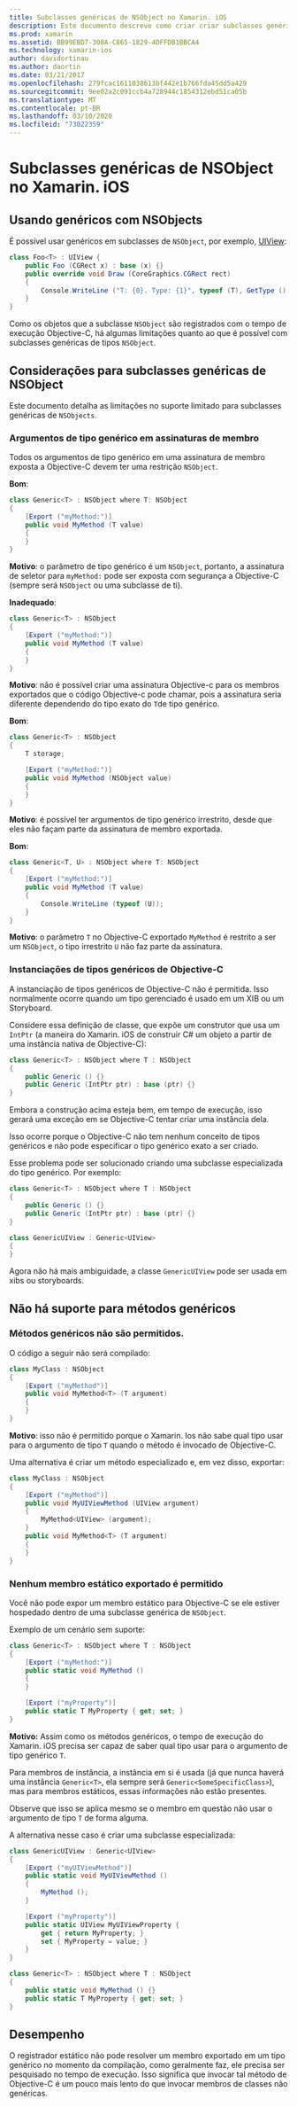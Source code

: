 ```yaml
---
title: Subclasses genéricas de NSObject no Xamarin. iOS
description: Este documento descreve como criar criar subclasses genéricas de NSObject. Ele examina o que pode e não pode ser feito, discute o registrador estático e examina o desempenho.
ms.prod: xamarin
ms.assetid: BB99EBD7-308A-C865-1829-4DFFDB1BBCA4
ms.technology: xamarin-ios
author: davidortinau
ms.author: daortin
ms.date: 03/21/2017
ms.openlocfilehash: 279fcac1611038613bf442e1b766fda45dd5a429
ms.sourcegitcommit: 9ee02a2c091ccb4a728944c1854312ebd51ca05b
ms.translationtype: MT
ms.contentlocale: pt-BR
ms.lasthandoff: 03/10/2020
ms.locfileid: "73022359"
---
```

# <a name="generic-subclasses-of-nsobject-in-xamarinios"></a>Subclasses genéricas de NSObject no Xamarin. iOS

## <a name="using-generics-with-nsobjects"></a>Usando genéricos com NSObjects

É possível usar genéricos em subclasses de `NSObject`, por exemplo, [UIView](xref:UIKit.UIView):

```csharp
class Foo<T> : UIView {
    public Foo (CGRect x) : base (x) {}
    public override void Draw (CoreGraphics.CGRect rect)
    {
        Console.WriteLine ("T: {0}. Type: {1}", typeof (T), GetType ().Name);
    }
}
```

Como os objetos que a subclasse `NSObject` são registrados com o tempo de execução Objective-C, há algumas limitações quanto ao que é possível com subclasses genéricas de tipos `NSObject`.

## <a name="considerations-for-generic-subclasses-of-nsobject"></a>Considerações para subclasses genéricas de NSObject

Este documento detalha as limitações no suporte limitado para subclasses genéricas de `NSObjects`.

### <a name="generic-type-arguments-in-member-signatures"></a>Argumentos de tipo genérico em assinaturas de membro

Todos os argumentos de tipo genérico em uma assinatura de membro exposta a Objective-C devem ter uma restrição `NSObject`.

**Bom**:

```csharp
class Generic<T> : NSObject where T: NSObject
{
    [Export ("myMethod:")]
    public void MyMethod (T value)
    {
    }
}
```

**Motivo**: o parâmetro de tipo genérico é um `NSObject`, portanto, a assinatura de seletor para `myMethod:` pode ser exposta com segurança a Objective-C (sempre será `NSObject` ou uma subclasse de ti).

**Inadequado**:

```csharp
class Generic<T> : NSObject
{
    [Export ("myMethod:")]
    public void MyMethod (T value)
    {
    }
}
```

**Motivo**: não é possível criar uma assinatura Objective-c para os membros exportados que o código Objective-c pode chamar, pois a assinatura seria diferente dependendo do tipo exato do `T`de tipo genérico.

**Bom**:

```csharp
class Generic<T> : NSObject
{
    T storage;

    [Export ("myMethod:")]
    public void MyMethod (NSObject value)
    {
    }
}
```

**Motivo**: é possível ter argumentos de tipo genérico irrestrito, desde que eles não façam parte da assinatura de membro exportada.

**Bom**:

```csharp
class Generic<T, U> : NSObject where T: NSObject
{
    [Export ("myMethod:")]
    public void MyMethod (T value)
    {
        Console.WriteLine (typeof (U));
    }
}
```

**Motivo**: o parâmetro `T` no Objective-C exportado `MyMethod` é restrito a ser um `NSObject`, o tipo irrestrito `U` não faz parte da assinatura.

### <a name="instantiations-of-generic-types-from-objective-c"></a>Instanciações de tipos genéricos de Objective-C

A instanciação de tipos genéricos de Objective-C não é permitida. Isso normalmente ocorre quando um tipo gerenciado é usado em um XIB ou um Storyboard.

Considere essa definição de classe, que expõe um construtor que usa um `IntPtr` (a maneira do Xamarin. iOS de construir C# um objeto a partir de uma instância nativa de Objective-C):

```csharp
class Generic<T> : NSObject where T : NSObject
{
    public Generic () {}
    public Generic (IntPtr ptr) : base (ptr) {}
}
```

Embora a construção acima esteja bem, em tempo de execução, isso gerará uma exceção em se Objective-C tentar criar uma instância dela.

Isso ocorre porque o Objective-C não tem nenhum conceito de tipos genéricos e não pode especificar o tipo genérico exato a ser criado.

Esse problema pode ser solucionado criando uma subclasse especializada do tipo genérico. Por exemplo:

```csharp
class Generic<T> : NSObject where T : NSObject
{
    public Generic () {}
    public Generic (IntPtr ptr) : base (ptr) {}
}

class GenericUIView : Generic<UIView>
{
}
```

Agora não há mais ambiguidade, a classe `GenericUIView` pode ser usada em xibs ou storyboards.

## <a name="no-support-for-generic-methods"></a>Não há suporte para métodos genéricos

### <a name="generic-methods-are-not-allowed"></a>Métodos genéricos não são permitidos.

O código a seguir não será compilado:

```csharp
class MyClass : NSObject
{
    [Export ("myMethod")]
    public void MyMethod<T> (T argument)
    {
    }
}
```

**Motivo**: isso não é permitido porque o Xamarin. Ios não sabe qual tipo usar para o argumento de tipo `T` quando o método é invocado de Objective-C.

Uma alternativa é criar um método especializado e, em vez disso, exportar:

```csharp
class MyClass : NSObject
{
    [Export ("myMethod")]
    public void MyUIViewMethod (UIView argument)
    {
        MyMethod<UIView> (argument);
    }
    public void MyMethod<T> (T argument)
    {
    }
}
```

### <a name="no-exported-static-members-allowed"></a>Nenhum membro estático exportado é permitido

Você não pode expor um membro estático para Objective-C se ele estiver hospedado dentro de uma subclasse genérica de `NSObject`.

Exemplo de um cenário sem suporte:

```csharp
class Generic<T> : NSObject where T : NSObject
{
    [Export ("myMethod:")]
    public static void MyMethod ()
    {
    }

    [Export ("myProperty")]
    public static T MyProperty { get; set; }
}
```

**Motivo:** Assim como os métodos genéricos, o tempo de execução do Xamarin. iOS precisa ser capaz de saber qual tipo usar para o argumento de tipo genérico `T`.

Para membros de instância, a instância em si é usada (já que nunca haverá uma instância `Generic<T>`, ela sempre será `Generic<SomeSpecificClass>`), mas para membros estáticos, essas informações não estão presentes.

Observe que isso se aplica mesmo se o membro em questão não usar o argumento de tipo `T` de forma alguma.

A alternativa nesse caso é criar uma subclasse especializada:

```csharp
class GenericUIView : Generic<UIView>
{
    [Export ("myUIViewMethod")]
    public static void MyUIViewMethod ()
    {
        MyMethod ();
    }

    [Export ("myProperty")]
    public static UIView MyUIViewProperty {
        get { return MyProperty; }
        set { MyProperty = value; }
    }
}

class Generic<T> : NSObject where T : NSObject
{
    public static void MyMethod () {}
    public static T MyProperty { get; set; }
}
```

## <a name="performance"></a>Desempenho

O registrador estático não pode resolver um membro exportado em um tipo genérico no momento da compilação, como geralmente faz, ele precisa ser pesquisado no tempo de execução. Isso significa que invocar tal método de Objective-C é um pouco mais lento do que invocar membros de classes não genéricas.
